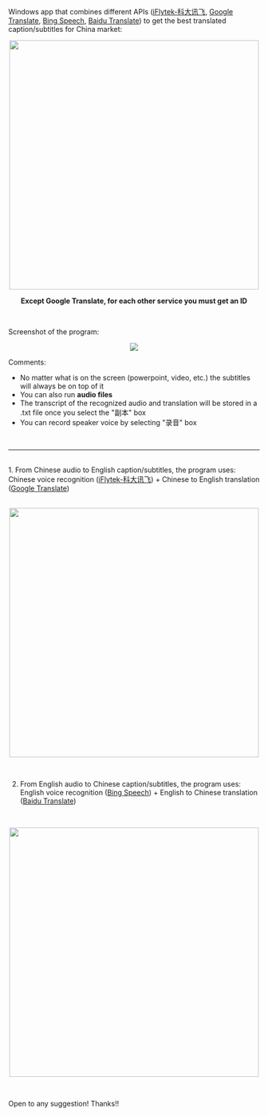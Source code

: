 Windows app that combines different APIs (<a href="http://www.xfyun.cn/services/voicedictation">iFlytek-科大讯飞</a>, <a href="https://traslate.google.cn">Google Translate</a>, <a href="https://azure.microsoft.com/en-us/services/cognitive-services/speech/">Bing Speech</a>, <a href="http://fanyi-api.baidu.com/api/trans/product/index">Baidu Translate</a>) to get the best translated caption/subtitles for China market:

<p align="center"><img src="https://user-images.githubusercontent.com/24521991/32063973-2f13fd20-baab-11e7-93c1-61155a152a3c.png" width="500"></p>

<p align="center"><b>Except Google Translate, for each other service you must get an ID</b></p>
<br/>

Screenshot of the program:
<p align="center"><img src="https://user-images.githubusercontent.com/24521991/32085308-d218c690-bb00-11e7-86d1-debebfe03c76.jpg"></p>
Comments:
<ul>
<li>No matter what is on the screen (powerpoint, video, etc.) the subtitles will always be on top of it</li>
<li>You can also run <b>audio files</b></li>
<li>The transcript of the recognized audio and translation will be stored in a .txt file once you select the "副本" box</li>
<li>You can record speaker voice by selecting "录音" box</li>
</ul>
<br/>
<hr></hr>
<br/>
1. From Chinese audio to English caption/subtitles, the program uses:
  Chinese voice recognition (<a href="http://www.xfyun.cn/services/voicedictation">iFlytek-科大讯飞</a>) + Chinese to English translation (<a href="https://traslate.google.cn">Google Translate</a>)
<br/>
<br/>
<p align="center"><img src="https://user-images.githubusercontent.com/24521991/32063586-2729e396-baaa-11e7-9f0d-71f921fba63f.png" width="500"></p>
<br/>

2. From English audio to Chinese caption/subtitles, the program uses:
  English voice recognition (<a href="https://azure.microsoft.com/en-us/services/cognitive-services/speech/">Bing Speech</a>) + English to Chinese translation (<a href="http://fanyi-api.baidu.com/api/trans/product/index">Baidu Translate</a>)

<br/>
<p align="center"><img src="https://user-images.githubusercontent.com/24521991/32063559-108eba8a-baaa-11e7-93b2-f4baecc82aff.png" width="500"></p>
<br/>

Open to any suggestion! Thanks!!
